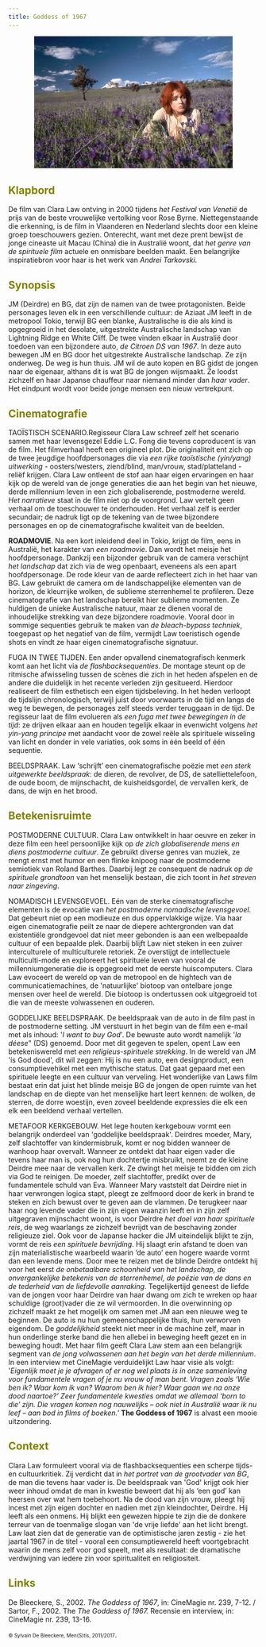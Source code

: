 ```yaml
---
title: Goddess of 1967
---
```


<center>
<img src="goddess67.jpg" >
</center>

<a name="KLA"></a>

## <font color="#808000">**Klapbord**</font>

De film van Clara Law ontving in 2000 tijdens _het Festival van Venetië_ de prijs van de beste vrouwelijke vertolking voor Rose Byrne. Niettegenstaande die erkenning, is de film in Vlaanderen en Nederland slechts door een kleine groep toeschouwers gezien. Onterecht, want met deze prent bewijst de jonge cineaste uit Macau (China) die in Australië woont, dat _het genre van de spirituele film_ actuele en onmisbare beelden maakt. Een belangrijke inspiratiebron voor haar is het werk van _Andrei Tarkovski_.

<a name="SYN"></a>

## <font color="#808000">**Synopsis**</font>

JM (Deirdre) en BG, dat zijn de namen van de twee protagonisten. Beide personages leven elk in een verschillende cultuur: de Aziaat JM leeft in de metropool Tokio, terwijl BG een blanke, Australische is die als kind is opgegroeid in het desolate, uitgestrekte Australische landschap van Lightning Ridge en White Cliff. De twee vinden elkaar in Australië door toedoen van een bijzondere auto, _de Citroen DS van 1967_. In deze auto bewegen JM en BG door het uitgestrekte Australische landschap. Ze zijn onderweg. De weg is hun thuis. JM wil de auto kopen en BG gidst de jongen naar de eigenaar, althans dit is wat BG de jongen wijsmaakt. Ze loodst zichzelf en haar Japanse chauffeur naar niemand minder dan _haar vader_. Het eindpunt wordt voor beide jonge mensen een nieuw vertrekpunt.

<a name="CIN"></a>

## <font color="#808000">**Cinematografie**</font>

<span class="menstis">TAOÏSTISCH SCENARIO</span>.Regisseur Clara Law schreef zelf het scenario samen met haar levensgezel Eddie L.C. Fong die tevens coproducent is van de film. Het filmverhaal heeft een origineel plot. Die originaliteit ent zich op de twee jeugdige hoofdpersonages die via _een rijke taoïstische (yin/yang) uitwerking_ - oosters/westers, ziend/blind, man/vrouw, stad/platteland - reliëf krijgen. Clara Law ontleent de stof aan haar eigen ervaringen en haar kijk op de wereld van de jonge generaties die aan het begin van het nieuwe, derde millennium leven in een zich globaliserende, postmoderne wereld. _Het narratieve_ staat in de film niet op de voorgrond. Law vertelt geen verhaal om de toeschouwer te onderhouden. Het verhaal zelf is eerder secundair; de nadruk ligt op de tekening van de twee bijzondere personages en op de cinematografische kwaliteit van de beelden.

<span class="menstis">**ROADMOVIE**</span>. Na een kort inleidend deel in Tokio, krijgt de film, eens in Australië, het karakter van _een roadmovie_. Dan wordt het meisje het hoofdpersonage. Dankzij een bijzonder gebruik van de camera verschijnt _het landschap_ dat zich via de weg openbaart, eveneens als een apart hoofdpersonage. De rode kleur van de aarde reflecteert zich in het haar van BG. Law gebruikt de camera om de landschappelijke elementen van de horizon, de kleurrijke wolken, de sublieme sterrenhemel te profileren. Deze cinematografie van het landschap bereikt hier sublieme momenten. Ze huldigen de unieke Australische natuur, maar ze dienen vooral de inhoudelijke strekking van deze bijzondere roadmovie. Vooral door in sommige sequenties gebruik te maken van _de bleach-bypass techniek_, toegepast op het negatief van de film, vermijdt Law toeristisch ogende shots en vindt ze haar eigen cinematografische signatuur.

<span class="menstis">FUGA IN TWEE TIJDEN.</span> Een ander opvallend cinematografisch kenmerk komt aan het licht via _de flashbacksequenties_. De montage steunt op de ritmische afwisseling tussen de scènes die zich in het heden afspelen en de andere die duidelijk in het recente verleden zijn gesitueerd. Hierdoor realiseert de film esthetisch een eigen tijdsbeleving. In het heden verloopt de tijdslijn chronologisch, terwijl juist door voorwaarts in de tijd en langs de weg te bewegen, de personages zelf steeds verder teruggaan in de tijd. De regisseur laat de film evolueren als _een fuga met twee bewegingen in de tijd_: ze drijven elkaar aan en houden tegelijk elkaar in evenwicht volgens _het yin-yang principe_ met aandacht voor de zowel reële als spirituele wisseling van licht en donder in vele variaties, ook soms in één beeld of één sequentie.  

<span class="menstis">BEELDSPRAAK</span>. Law ‘schrijft’ een cinematografische poëzie met _een sterk uitgewerkte beeldspraak_: de dieren, de revolver, de DS, de satelliettelefoon, de oude boom, de mijnschacht, de kuisheidsgordel, de vervallen kerk, de dans, de wijn en het brood.

<a name="BET"></a>

## <font color="#808000">**Betekenisruimte**</font>

<span class="menstis">POSTMODERNE CULTUUR.</span> Clara Law ontwikkelt in haar oeuvre en zeker in deze film een heel persoonlijke kijk op _de zich globaliserende mens en diens postmoderne cultuur_. Ze gebruikt diverse genres van muziek, ze mengt ernst met humor en een flinke knipoog naar de postmoderne semiotiek van Roland Barthes. Daarbij legt ze consequent de nadruk op _de spirituele grondtoon_ van het menselijk bestaan, die zich toont in _het streven naar zingeving_.

<span class="menstis">NOMADISCH LEVENSGEVOEL</span>. Eén van de sterke cinematografische elementen is de evocatie van _het postmoderne nomadische levensgevoel_. Dat gebeurt niet op een modieuze en dus oppervlakkige wijze. Via haar eigen cinematografie peilt ze naar de diepere achtergronden van dat existentiële  grondgevoel dat niet meer gebonden is aan een welbepaalde cultuur of een bepaalde plek. Daarbij blijft Law niet steken in een zuiver interculturele of multiculturele retoriek. Ze overstijgt de intellectuele multiculti-mode en exploreert het spirituele leven van vooral de millenniumgeneratie die is opgegroeid met de eerste huiscomputers. Clara Law evoceert de wereld op van de metropool en de hightech van de communicatiemachines, de 'natuurlijke' biotoop van ontelbare jonge mensen over heel de wereld. Die biotoop is ondertussen ook uitgegroeid tot die van de meeste volwassenen en ouderen.

<span class="menstis">GODDELIJKE BEELDSPRAAK.</span> De beeldspraak van de auto in de film past in de postmoderne setting. JM verstuurt in het begin van de film een e-mail met als inhoud: '_I want to buy God_'. De bewuste auto wordt namelijk '_la déese_" (DS) genoemd. Door met dit gegeven te spelen, opent Law een betekeniswereld met _een religieus-spirituele strekking_. In de wereld van JM 'is God dood', dit wil zeggen: Hij is nu een auto, een designproduct, een consumptievehikel met een mythische status. Dat gaat gepaard met een spirituele leegte en een cultuur van verveling. Het wonderlijke van Laws film bestaat erin dat juist het blinde meisje BG de jongen de open ruimte van het landschap en de diepte van het menselijke hart leert kennen: de wolken, de sterren, de dorre woestijn, even zoveel beeldende expressies die elk een elk een beeldend verhaal vertellen.

<span class="menstis">METAFOOR KERKGEBOUW.</span> Het lege houten kerkgebouw vormt een belangrijk onderdeel van 'goddelijke beeldspraak'. Deirdres moeder, Mary, zelf slachtoffer van kindermisbruik, komt er nog bidden wanneer de wanhoop haar overvalt. Wanneer ze ontdekt dat haar eigen vader die tevens haar man is, ook nog hun dochtertje misbruikt, neemt ze de kleine Deirdre mee naar de vervallen kerk. Ze dwingt het meisje te bidden om zich via God te reinigen. De moeder, zelf slachtoffer, predikt over de fundamentele schuld van Eva. Wanneer Mary vaststelt dat Deirdre niet in haar verwrongen logica stapt, pleegt ze zelfmoord door de kerk in brand te steken en zich bewust over te geven aan de vlammen. De terugkeer naar haar nog levende vader die in zijn eigen waanzin leeft en in zijn zelf uitgegraven mijnschacht woont, is voor Deirdre _het doel van haar spirituele reis_, de weg waarlangs ze zichzelf bevrijdt van de beschaving zonder religieuze ziel. Ook voor de Japanse hacker die JM uiteindelijk blijkt te zijn, vormt de reis _een spirituele bevrijding_. Hij slaagt erin afstand te doen van zijn materialistische waarbeeld waarin ‘de auto’ een hogere waarde vormt dan een levende mens. Door mee te reizen met de blinde Deirdre ontdekt hij voor het eerst _de onbetaalbare schoonheid van het landschap, de onvergankelijke betekenis van de sterrenhemel, de poëzie van de dans en de tederheid van de liefdevolle aanraking_. Tegelijkertijd geneest de liefde van de jongen voor haar Deirdre van haar dwang om zich te wreken op haar schuldige (groot)vader die ze wil vermoorden. In die overwinning op zichzelf maakt ze het mogelijk om samen met JM aan een nieuwe weg te beginnen. De auto is nu hun gemeenschappelijke thuis, hun verworven eigendom. De _goddelijkheid_ steekt niet meer in de machine zelf, maar in hun onderlinge sterke band die hen allebei in beweging heeft gezet en in beweging houdt. Met haar film geeft Clara Law stem aan een belangrijk segment van _de jong volwassenen aan het begin van het derde millennium_. In een interview met CineMagie verduidelijkt Law haar visie als volgt: '_Eigenlijk moet je je afvragen of er nog wel plaats is in onze samenleving voor fundamentele vragen of je nu vrouw of man bent. Vragen zoals ‘Wie ben ik? Waar kom ik van? Waarom ben ik hier? Waar gaan we na onze dood naartoe?’ Zeer fundamentele kwesties omdat we allemaal ‘born to die’ zijn. Die vragen komen nog nauwelijks – ook niet in Australië waar ik nu leef – aan bod in films of boeken.'_ **The Goddess of 1967** is alvast een mooie uitzondering.

<a name="CON"></a>

## <font color="#808000">**Context**</font>

Clara Law formuleert vooral via de flashbacksequenties een scherpe tijds- en cultuurkritiek. Zij verdicht dat in _het portret van de grootvader van BG_, de man die tevens haar vader is. De beeldspraak van 'God' krijgt ook hier weer inhoud omdat de man in kwestie beweert dat hij als ‘een god’ kan heersen over wat hem toebehoort. Na de dood van zijn vrouw, pleegt hij incest met zijn eigen dochter en nadien met zijn kleindochter, Deirdre. Hij leeft als een onmens. Hij blijkt een gewezen hippie te zijn die de donkere terreur van de toenmalige slogan van 'de vrije liefde' aan het licht brengt. Law laat zien dat de generatie van de optimistische jaren zestig - zie het jaartal 1967 in de titel - vooral een consumptiewereld heeft voortgebracht waarin de mens zelf voor god speelt, met als resultaat: de dramatische verdwijning van iedere zin voor spiritualiteit en religiositeit.

<a name="LIN"></a>

## <font color="#808000">**Links**</font>

De Bleeckere, S., 2002. _The Goddess of 1967_, in: CineMagie nr. 239, 7-12. / Sartor, F., 2002\. The _The Goddess of 1967._ Recensie en interview, in: CineMagie nr. 239, 13-16.

<font size="-2">© Sylvain De Bleeckere, Men(S)tis, 2011/2017</font>.

